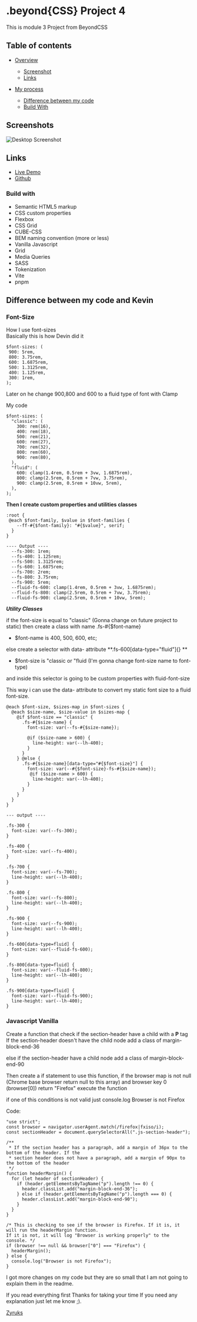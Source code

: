 # .beyond{CSS} Project 4

This is module 3 Project from BeyondCSS

## Table of contents

- [Overview](#overview)
  - [Screenshot](#screenshots)
  - [Links](#links)
- [My process](#my-process)

  - [Difference between my code](#difference-between-my-code-and-kevin)
  - [Build With](#build-with)

## Screenshots

![Desktop Screenshot](./screenshots/desktop.png)

## Links

- [Live Demo](https://beyondcss-chef-services-zyruks.vercel.app/)
- [Github](https://github.com/Zyruks/beyondcss-chef-services)

### Build with

- Semantic HTML5 markup
- CSS custom properties
- Flexbox
- CSS Grid
- CUBE-CSS
- BEM naming convention (more or less)
- Vanilla Javascript
- Grid
- Media Queries
- SASS
- Tokenization
- Vite
- pnpm

## Difference between my code and Kevin

### Font-Size

How I use font-sizes <br>
Basically this is how Devin did it

```
$font-sizes: (
 900: 5rem,
 800: 3.75rem,
 600: 1.6875rem,
 500: 1.3125rem,
 400: 1.125rem,
 300: 1rem,
);
```

Later on he change 900,800 and 600 to a fluid type of font with Clamp

My code

```
$font-sizes: (
  "classic": (
    300: rem(16),
    400: rem(18),
    500: rem(21),
    600: rem(27),
    700: rem(32),
    800: rem(60),
    900: rem(80),
  ),
  "fluid": (
    600: clamp(1.4rem, 0.5rem + 3vw, 1.6875rem),
    800: clamp(2.5rem, 0.5rem + 7vw, 3.75rem),
    900: clamp(2.5rem, 0.5rem + 10vw, 5rem),
  ),
);
```

**Then I create custom properties and utilities classes**

```
:root {
 @each $font-family, $value in $font-families {
    --ff-#{$font-family}: "#{$value}", serif;
  }
}

---- Output ----
  --fs-300: 1rem;
  --fs-400: 1.125rem;
  --fs-500: 1.3125rem;
  --fs-600: 1.6875rem;
  --fs-700: 2rem;
  --fs-800: 3.75rem;
  --fs-900: 5rem;
  --fluid-fs-600: clamp(1.4rem, 0.5rem + 3vw, 1.6875rem);
  --fluid-fs-800: clamp(2.5rem, 0.5rem + 7vw, 3.75rem);
  --fluid-fs-900: clamp(2.5rem, 0.5rem + 10vw, 5rem);
```

**_Utility Classes_**

if the font-size is equal to "classic" (Gonna change on future project to static) then create a class with name .fs-#{$font-name}

- $font-name is 400, 500, 600, etc;

else create a selector with data- attribute
**.fs-600[data-type="fluid"]{} **

- $font-size is "classic or "fluid (I'm gonna change font-size name to font-type)

and inside this selector is going to be custom properties with fluid-font-size

This way i can use the data- attribute to convert my static font size to a fluid font-size.

```
@each $font-size, $sizes-map in $font-sizes {
  @each $size-name, $size-value in $sizes-map {
    @if $font-size == "classic" {
      .fs-#{$size-name} {
        font-size: var(--fs-#{$size-name});

        @if ($size-name > 600) {
          line-height: var(--lh-400);
        }
      }
    } @else {
      .fs-#{$size-name}[data-type="#{$font-size}"] {
        font-size: var(--#{$font-size}-fs-#{$size-name});
         @if ($size-name > 600) {
          line-height: var(--lh-400);
        }
      }
    }
  }
}

--- output ----

.fs-300 {
  font-size: var(--fs-300);
}

.fs-400 {
  font-size: var(--fs-400);
}

.fs-700 {
  font-size: var(--fs-700);
  line-height: var(--lh-400);
}

.fs-800 {
  font-size: var(--fs-800);
  line-height: var(--lh-400);
}

.fs-900 {
  font-size: var(--fs-900);
  line-height: var(--lh-400);
}

.fs-600[data-type=fluid] {
  font-size: var(--fluid-fs-600);
}

.fs-800[data-type=fluid] {
  font-size: var(--fluid-fs-800);
  line-height: var(--lh-400);
}

.fs-900[data-type=fluid] {
  font-size: var(--fluid-fs-900);
  line-height: var(--lh-400);
}

```

### Javascript Vanilla

Create a function that check if the section-header have a child with a **P** tag
If the section-header doesn't have the child node add a class of margin-block-end-36

else if the section-header have a child node add a class of margin-block-end-90

Then create a if statement to use this function, if the browser map is not null (Chrome base browser return null to this array) and browser key 0 (browser[0]) return "Firefox" execute the function

if one of this conditions is not valid just console.log Browser is not Firefox

Code:

```
"use strict";
const browser = navigator.userAgent.match(/firefox|fxiso/i);
const sectionHeader = document.querySelectorAll(".js-section-header");

/**
 * If the section header has a paragraph, add a margin of 36px to the bottom of the header. If the
 * section header does not have a paragraph, add a margin of 90px to the bottom of the header
 */
function headerMargin() {
  for (let header of sectionHeader) {
    if (header.getElementsByTagName("p").length !== 0) {
      header.classList.add("margin-block-end-36");
    } else if (header.getElementsByTagName("p").length === 0) {
      header.classList.add("margin-block-end-90");
    }
  }
}

/* This is checking to see if the browser is Firefox. If it is, it will run the headerMargin function.
If it is not, it will log "Browser is working properly" to the console. */
if (browser !== null && browser["0"] === "Firefox") {
  headerMargin();
} else {
  console.log("Browser is not Firefox");
}

```

I got more changes on my code but they are so small that I am not going to explain them in the readme.

If you read everything first Thanks for taking your time
If you need any explanation just let me know ;).

[Zyruks](https://www.linkedin.com/in/samuel-llibre-santos-290101229/)
